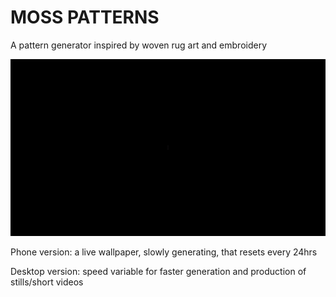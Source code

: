 # MOSS PATTERNS

A pattern generator inspired by woven rug art and embroidery

![pic](/4.gif)

Phone version: a live wallpaper, slowly generating, that resets every 24hrs

Desktop version: speed variable for faster generation and production of stills/short videos